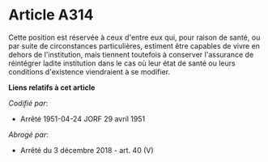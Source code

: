 # Article A314

Cette position est réservée à ceux d'entre eux qui, pour raison de santé, ou par suite de circonstances particulières,
estiment être capables de vivre en dehors de l'institution, mais tiennent toutefois à conserver l'assurance de réintégrer
ladite institution dans le cas où leur état de santé ou leurs conditions d'existence viendraient à se modifier.

**Liens relatifs à cet article**

_Codifié par_:

  - Arrêté 1951-04-24 JORF 29 avril 1951

_Abrogé par_:

  - Arrêté du 3 décembre 2018 - art. 40 (V)
